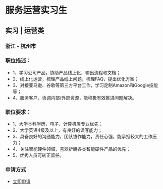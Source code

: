
# 服务运营实习生
## 实习  |  运营类
### 浙江 - 杭州市

### 职位描述：
- 1、学习公司产品，协助产品线上化，输出流程和文档；
- 2、线上化运营，梳理产品线上问题，梳理FAQ，提出优化方案；
- 3、对接亚马逊、谷歌等第三方平台工作，学习定制Amazon和Google技能等；
- 4、服务客户，协调内部/外部资源，能积极有效推进问题解决。

### 职位要求：
- 1、大学本科学历，电子、计算机类专业优先；
- 2、大学英语4级及以上，有良好的读写能力；
- 3、具备良好的沟通能力，团队协作能力，责任心强，能承担较大的工作压力；
- 4、关注智能硬件领域，喜欢折腾各类智能硬件产品的优先；
- 5、优秀人员可转正留任。
### 申请方式
- <a href="mailto:hr@tuya.com?subject=求职简历-服务运营实习生-来自GitHub">立即申请</a>